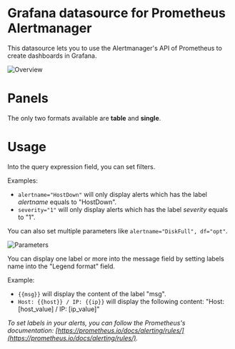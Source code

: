 # Grafana datasource for Prometheus Alertmanager

This datasource lets you to use the Alertmanager's API of Prometheus to create dashboards in Grafana.

![Overview](https://raw.githubusercontent.com/camptocamp/grafana-prometheus-alertmanager-datasource/master/images/overview.png)


# Panels

The only two formats available are **table** and **single**.

# Usage

Into the query expression field, you can set filters.

Examples:

 - `alertname="HostDown"` will only display alerts which has the label *alertname* equals to "HostDown".
 - `severity="1"` will only display alerts which has the label *severity* equals to "1".

You can also set multiple parameters like `alertname="DiskFull", df="opt"`.

![Parameters](https://raw.githubusercontent.com/camptocamp/grafana-prometheus-alertmanager-datasource/master/images/table.png)

You can display one label or more into the message field by setting labels name into the "Legend format" field.

Example:

 - `{{msg}}` will display the content of the label "msg".
 - `Host: {{host}} / IP: {{ip}}` will display the following content: "Host: [host_value] / IP: [ip_value]"


*To set labels in your alerts, you can follow the Prometheus's documentation: [https://prometheus.io/docs/alerting/rules/](https://prometheus.io/docs/alerting/rules/).*
